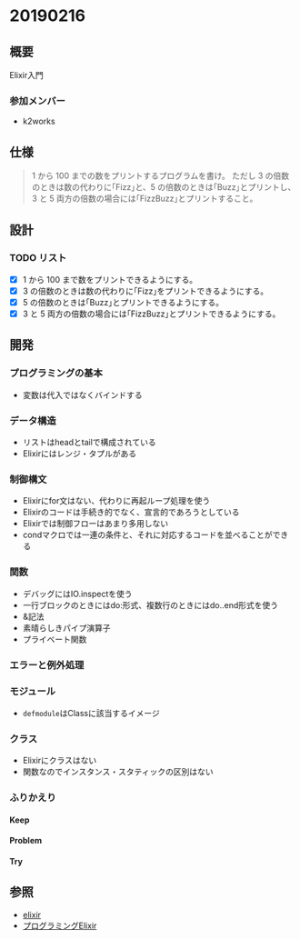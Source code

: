 # 20190216

## 概要

Elixir入門

### 参加メンバー

- k2works

## 仕様

> 1 から 100 までの数をプリントするプログラムを書け。
> ただし 3 の倍数のときは数の代わりに｢Fizz｣と、5 の倍数のときは｢Buzz｣とプリントし、3 と 5 両方の倍数の場合には｢FizzBuzz｣とプリントすること。

## 設計

### TODO リスト

- [x] 1 から 100 まで数をプリントできるようにする。
- [x] 3 の倍数のときは数の代わりに｢Fizz｣をプリントできるようにする。
- [x] 5 の倍数のときは｢Buzz｣とプリントできるようにする。
- [x] 3 と 5 両方の倍数の場合には｢FizzBuzz｣とプリントできるようにする。

## 開発

### プログラミングの基本

- 変数は代入ではなくバインドする

### データ構造

- リストはheadとtailで構成されている
- Elixirにはレンジ・タプルがある

### 制御構文

- Elixirにfor文はない、代わりに再起ループ処理を使う
- Elixirのコードは手続き的でなく、宣言的であろうとしている
- Elixirでは制御フローはあまり多用しない
- condマクロでは一連の条件と、それに対応するコードを並べることができる

### 関数

- デバッグにはIO.inspectを使う
- 一行ブロックのときにはdo:形式、複数行のときにはdo..end形式を使う
- &記法
- 素晴らしきパイプ演算子
- プライベート関数

### エラーと例外処理

### モジュール

- `defmodule`はClassに該当するイメージ

### クラス

- Elixirにクラスはない
- 関数なのでインスタンス・スタティックの区別はない

### ふりかえり

#### Keep

#### Problem

#### Try

## 参照

- [elixir](https://elixir-lang.org/)
- [プログラミングElixir](https://www.amazon.co.jp/dp/B01KFCXP04/ref=dp-kindle-redirect?_encoding=UTF8&btkr=1)
